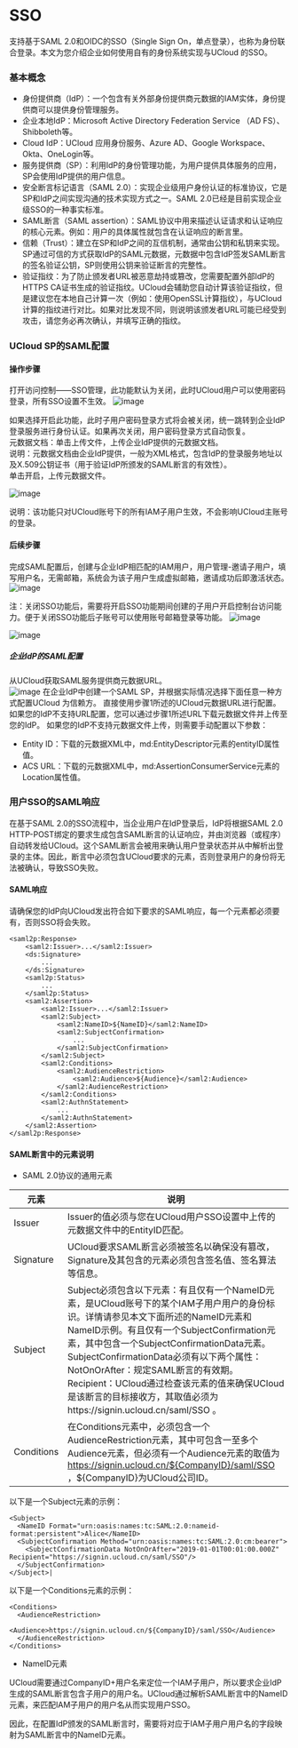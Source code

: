 # SSO
支持基于SAML 2.0和OIDC的SSO（Single Sign On，单点登录），也称为身份联合登录。本文为您介绍企业如何使用自有的身份系统实现与UCloud 的SSO。

### 基本概念
* 身份提供商（IdP）：一个包含有关外部身份提供商元数据的IAM实体，身份提供商可以提供身份管理服务。
* 企业本地IdP：Microsoft Active Directory Federation Service （AD FS）、Shibboleth等。
* Cloud IdP：UCloud 应用身份服务、Azure AD、Google Workspace、Okta、OneLogin等。
* 服务提供商（SP）：利用IdP的身份管理功能，为用户提供具体服务的应用，SP会使用IdP提供的用户信息。
* 安全断言标记语言（SAML 2.0）：实现企业级用户身份认证的标准协议，它是SP和IdP之间实现沟通的技术实现方式之一。SAML 2.0已经是目前实现企业级SSO的一种事实标准。
* SAML断言（SAML assertion）：SAML协议中用来描述认证请求和认证响应的核心元素。例如：用户的具体属性就包含在认证响应的断言里。
* 信赖（Trust）：建立在SP和IdP之间的互信机制，通常由公钥和私钥来实现。SP通过可信的方式获取IdP的SAML元数据，元数据中包含IdP签发SAML断言的签名验证公钥，SP则使用公钥来验证断言的完整性。
* 验证指纹：为了防止颁发者URL被恶意劫持或篡改，您需要配置外部IdP的HTTPS CA证书生成的验证指纹。UCloud会辅助您自动计算该验证指纹，但是建议您在本地自己计算一次（例如：使用OpenSSL计算指纹），与UCloud计算的指纹进行对比。如果对比发现不同，则说明该颁发者URL可能已经受到攻击，请您务必再次确认，并填写正确的指纹。


### UCloud SP的SAML配置
####  操作步骤
打开访问控制——SSO管理，此功能默认为关闭，此时UCloud用户可以使用密码登录，所有SSO设置不生效。
![image](images/sso1.png)

如果选择开启此功能，此时子用户密码登录方式将会被关闭，统一跳转到企业IdP登录服务进行身份认证。如果再次关闭，用户密码登录方式自动恢复。  
元数据文档：单击上传文件，上传企业IdP提供的元数据文档。  
说明：元数据文档由企业IdP提供，一般为XML格式，包含IdP的登录服务地址以及X.509公钥证书（用于验证IdP所颁发的SAML断言的有效性）。  
单击开启，上传元数据文件。

![image](images/sso2.png)

说明：该功能只对UCloud账号下的所有IAM子用户生效，不会影响UCloud主账号的登录。

####  后续步骤
完成SAML配置后，创建与企业IdP相匹配的IAM用户，用户管理-邀请子用户，填写用户名，无需邮箱，系统会为该子用户生成虚拟邮箱，邀请成功后即激活状态。
![image](images/sso3.png)

注：关闭SSO功能后，需要将开启SSO功能期间创建的子用户开启控制台访问能力。便于关闭SSO功能后子账号可以使用账号邮箱登录等功能。
![image](images/sso7.png)  

![image](images/sso5.png)


##### 企业IdP的SAML配置
从UCloud获取SAML服务提供商元数据URL。  
![image](images/sso6.png)
在企业IdP中创建一个SAML SP，并根据实际情况选择下面任意一种方式配置UCloud 为信赖方。
直接使用步骤1所述的UCloud元数据URL进行配置。
如果您的IdP不支持URL配置，您可以通过步骤1所述URL下载元数据文件并上传至您的IdP。
如果您的IdP不支持元数据文件上传，则需要手动配置以下参数：
* Entity ID：下载的元数据XML中，md:EntityDescriptor元素的entityID属性值。
* ACS URL：下载的元数据XML中，md:AssertionConsumerService元素的Location属性值。

### 用户SSO的SAML响应
在基于SAML 2.0的SSO流程中，当企业用户在IdP登录后，IdP将根据SAML 2.0 HTTP-POST绑定的要求生成包含SAML断言的认证响应，并由浏览器（或程序）自动转发给UCloud。这个SAML断言会被用来确认用户登录状态并从中解析出登录的主体。因此，断言中必须包含UCloud要求的元素，否则登录用户的身份将无法被确认，导致SSO失败。

#### SAML响应
请确保您的IdP向UCloud发出符合如下要求的SAML响应，每一个元素都必须要有，否则SSO将会失败。
```
<saml2p:Response>
    <saml2:Issuer>...</saml2:Issuer>
    <ds:Signature>
        ...
    </ds:Signature>
    <saml2p:Status>
        ...
    </saml2p:Status>
    <saml2:Assertion>
        <saml2:Issuer>...</saml2:Issuer>
        <saml2:Subject>
            <saml2:NameID>${NameID}</saml2:NameID>
            <saml2:SubjectConfirmation>
                ...
            </saml2:SubjectConfirmation>
        </saml2:Subject>
        <saml2:Conditions>
            <saml2:AudienceRestriction>
                <saml2:Audience>${Audience}</saml2:Audience>
            </saml2:AudienceRestriction>
        </saml2:Conditions>
        <saml2:AuthnStatement>
            ...
        </saml2:AuthnStatement>
    </saml2:Assertion>
</saml2p:Response> 
 ```
#### SAML断言中的元素说明
* SAML 2.0协议的通用元素

|  元素   | 说明                                                                                                                                                                                                                                                                                                     |
|  ----  |--------------------------------------------------------------------------------------------------------------------------------------------------------------------------------------------------------------------------------------------------------------------------------------------------------|
| Issuer  | Issuer的值必须与您在UCloud用户SSO设置中上传的元数据文件中的EntityID匹配。                                                                                                                                                                                                                                                       |
| Signature  | UCloud要求SAML断言必须被签名以确保没有篡改，Signature及其包含的元素必须包含签名值、签名算法等信息。                                                                                                                                                                                                                                            |
|  Subject  | Subject必须包含以下元素：有且仅有一个NameID元素，是UCloud账号下的某个IAM子用户用户的身份标识。详情请参见本文下面所述的NameID元素和NameID示例。有且仅有一个SubjectConfirmation元素，其中包含一个SubjectConfirmationData元素。SubjectConfirmationData必须有以下两个属性：NotOnOrAfter：规定SAML断言的有效期。Recipient：UCloud通过检查该元素的值来确保UCloud是该断言的目标接收方，其取值必须为https://signin.ucloud.cn/saml/SSO  。 
| Conditions  | 在Conditions元素中，必须包含一个AudienceRestriction元素，其中可包含一至多个Audience元素，但必须有一个Audience元素的取值为 https://signin.ucloud.cn/${CompanyID}/saml/SSO ，${CompanyID}为UCloud公司ID。                                                                                                                                           |

以下是一个Subject元素的示例：
```
<Subject>
  <NameID Format="urn:oasis:names:tc:SAML:2.0:nameid-format:persistent">Alice</NameID>        
  <SubjectConfirmation Method="urn:oasis:names:tc:SAML:2.0:cm:bearer">   
    <SubjectConfirmationData NotOnOrAfter="2019-01-01T00:01:00.000Z" Recipient="https://signin.ucloud.cn/saml/SSO"/>    
  </SubjectConfirmation>
</Subject>|
```

以下是一个Conditions元素的示例：
```
<Conditions>
  <AudienceRestriction>
    <Audience>https://signin.ucloud.cn/${CompanyID}/saml/SSO</Audience>
  </AudienceRestriction>
</Conditions>
```

* NameID元素

UCloud需要通过CompanyID+用户名来定位一个IAM子用户，所以要求企业IdP生成的SAML断言包含子用户的用户名。UCloud通过解析SAML断言中的NameID元素，来匹配IAM子用户的用户名从而实现用户SSO。

因此，在配置IdP颁发的SAML断言时，需要将对应于IAM子用户用户名的字段映射为SAML断言中的NameID元素。

